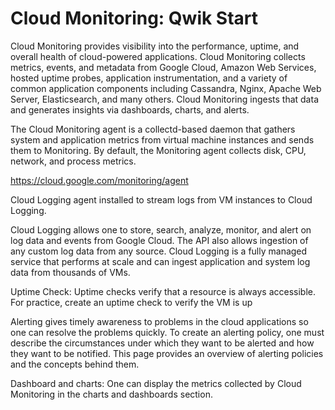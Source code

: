 # Cloud Monitoring: Qwik Start

Cloud Monitoring provides visibility into the performance, uptime, and overall health of cloud-powered applications.
Cloud Monitoring collects metrics, events, and metadata from Google Cloud, Amazon Web Services, hosted uptime probes, application instrumentation, 
and a variety of common application components including Cassandra, Nginx, Apache Web Server, Elasticsearch, and many others.
Cloud Monitoring ingests that data and generates insights via dashboards, charts, and alerts.

The Cloud Monitoring agent is a collectd-based daemon that gathers system and application metrics from virtual machine instances and sends them to Monitoring.
By default, the Monitoring agent collects disk, CPU, network, and process metrics.

https://cloud.google.com/monitoring/agent

Cloud Logging agent installed to stream logs from VM instances to Cloud Logging.

Cloud Logging allows one to store, search, analyze, monitor, and alert on log data and events from Google Cloud. 
The API also allows ingestion of any custom log data from any source. 
Cloud Logging is a fully managed service that performs at scale and can ingest application and system log data from thousands of VMs.

Uptime Check: Uptime checks verify that a resource is always accessible. For practice, create an uptime check to verify the VM is up

Alerting gives timely awareness to problems in the cloud applications so one can resolve the problems quickly.
To create an alerting policy, one must describe the circumstances under which they want to be alerted and how they want to be notified.
This page provides an overview of alerting policies and the concepts behind them.

Dashboard and charts: One can display the metrics collected by Cloud Monitoring in the charts and dashboards section. 
